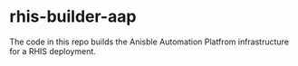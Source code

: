 # rhis-builder-aap
The code in this repo builds the Anisble Automation Platfrom infrastructure for a RHIS deployment.
